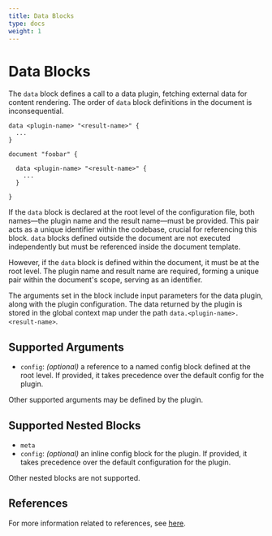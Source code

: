 ```yaml
---
title: Data Blocks
type: docs
weight: 1
---
```


# Data Blocks

The `data` block defines a call to a data plugin, fetching external data for content rendering. The order of `data` block definitions in the document is inconsequential.

```hcl
data <plugin-name> "<result-name>" {
  ...
}

document "foobar" {

  data <plugin-name> "<result-name>" {
    ...
  }

}
```

If the `data` block is declared at the root level of the configuration file, both names—the plugin name and the result name—must be provided. This pair acts as a unique identifier within the codebase, crucial for referencing this block. `data` blocks defined outside the document are not executed independently but must be referenced inside the document template.

However, if the `data` block is defined within the document, it must be at the root level. The plugin name and result name are required, forming a unique pair within the document's scope, serving as an identifier.

The arguments set in the block include input parameters for the data plugin, along with the plugin configuration. The data returned by the plugin is stored in the global context map under the path `data.<plugin-name>.<result-name>`.

## Supported Arguments

- `config`: _(optional)_ a reference to a named config block defined at the root level. If provided, it takes precedence over the default config for the plugin.

Other supported arguments may be defined by the plugin.

## Supported Nested Blocks

- `meta`
- `config`: _(optional)_ an inline config block for the plugin. If provided, it takes precedence over the default configuration for the plugin.

Other nested blocks are not supported.

## References

For more information related to references, see [here](../reference.md#data-block-references).